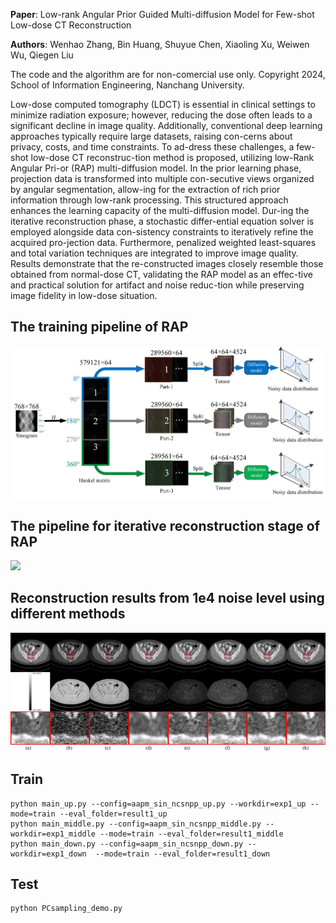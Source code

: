 **Paper**: Low-rank Angular Prior Guided Multi-diffusion Model for Few-shot Low-dose CT Reconstruction

**Authors**: Wenhao Zhang, Bin Huang, Shuyue Chen, Xiaoling Xu, Weiwen Wu, Qiegen Liu

The code and the algorithm are for non-comercial use only. Copyright 2024, School of Information Engineering, Nanchang University.

Low-dose computed tomography (LDCT) is essential in clinical settings to minimize radiation exposure; however, reducing the dose often leads to a significant decline in image quality. Additionally, conventional deep learning approaches typically require large datasets, raising con-cerns about privacy, costs, and time constraints. To ad-dress these challenges, a few-shot low-dose CT reconstruc-tion method is proposed, utilizing low-Rank Angular Pri-or (RAP) multi-diffusion model. In the prior learning phase, projection data is transformed into multiple con-secutive views organized by angular segmentation, allow-ing for the extraction of rich prior information through low-rank processing. This structured approach enhances the learning capacity of the multi-diffusion model. Dur-ing the iterative reconstruction phase, a stochastic differ-ential equation solver is employed alongside data con-sistency constraints to iteratively refine the acquired pro-jection data. Furthermore, penalized weighted least-squares and total variation techniques are integrated to improve image quality. Results demonstrate that the re-constructed images closely resemble those obtained from normal-dose CT, validating the RAP model as an effec-tive and practical solution for artifact and noise reduc-tion while preserving image fidelity in low-dose situation.

## The training pipeline of RAP
![](img/fig1.png)

## The pipeline for iterative reconstruction stage of RAP
![](img/fig2.jpg)

## Reconstruction results from 1e4 noise level using different methods
![](img/fig3.png)

## Train
```
python main_up.py --config=aapm_sin_ncsnpp_up.py --workdir=exp1_up --mode=train --eval_folder=result1_up
python main_middle.py --config=aapm_sin_ncsnpp_middle.py --workdir=exp1_middle --mode=train --eval_folder=result1_middle
python main_down.py --config=aapm_sin_ncsnpp_down.py --workdir=exp1_down  --mode=train --eval_folder=result1_down
```


## Test
```
python PCsampling_demo.py
```


